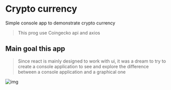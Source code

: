 # Crypto currency
Simple console app to demonstrate crypto currency

> This prog use Coingecko api and axios


## Main goal this app

> Since react is mainly designed to work with ui, it was a dream to try to create a console application to see and explore the difference between a console application and a graphical one
> 
![img](https://imageup.ru/img14/3967480/preview.png)

